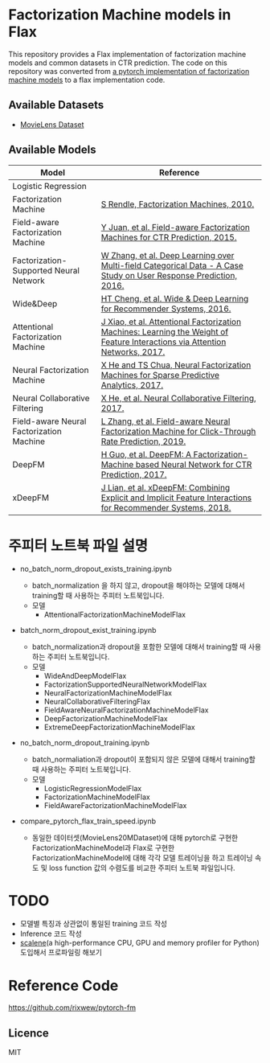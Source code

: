# Factorization Machine models in Flax

This repository provides a Flax implementation of factorization machine models and common datasets in CTR prediction.
The code on this repository was converted from [a pytorch implementation of factorization machine models](https://github.com/rixwew/pytorch-fm) to a flax implementation code.


## Available Datasets

* [MovieLens Dataset](https://grouplens.org/datasets/movielens)


## Available Models
| Model | Reference |
|-------|-----------|
| Logistic Regression | |
| Factorization Machine | [S Rendle, Factorization Machines, 2010.](https://www.csie.ntu.edu.tw/~b97053/paper/Rendle2010FM.pdf) |
| Field-aware Factorization Machine | [Y Juan, et al. Field-aware Factorization Machines for CTR Prediction, 2015.](https://www.csie.ntu.edu.tw/~cjlin/papers/ffm.pdf) |
| Factorization-Supported Neural Network | [W Zhang, et al. Deep Learning over Multi-field Categorical Data - A Case Study on User Response Prediction, 2016.](https://arxiv.org/abs/1601.02376) |
| Wide&Deep | [HT Cheng, et al. Wide & Deep Learning for Recommender Systems, 2016.](https://arxiv.org/abs/1606.07792) |
| Attentional Factorization Machine | [J Xiao, et al. Attentional Factorization Machines: Learning the Weight of Feature Interactions via Attention Networks, 2017.](https://arxiv.org/abs/1708.04617) |
| Neural Factorization Machine | [X He and TS Chua, Neural Factorization Machines for Sparse Predictive Analytics, 2017.](https://arxiv.org/abs/1708.05027) |
| Neural Collaborative Filtering | [X He, et al. Neural Collaborative Filtering, 2017.](https://arxiv.org/abs/1708.05031) |
| Field-aware Neural Factorization Machine | [L Zhang, et al. Field-aware Neural Factorization Machine for Click-Through Rate Prediction, 2019.](https://arxiv.org/abs/1902.09096) |
| DeepFM | [H Guo, et al. DeepFM: A Factorization-Machine based Neural Network for CTR Prediction, 2017.](https://arxiv.org/abs/1703.04247) |
| xDeepFM | [J Lian, et al. xDeepFM: Combining Explicit and Implicit Feature Interactions for Recommender Systems, 2018.](https://arxiv.org/abs/1803.05170) |


# 주피터 노트북 파일 설명

- no_batch_norm_dropout_exists_training.ipynb
    - batch_normalization 을 하지 않고, dropout을 해야하는 모델에 대해서 training할 때 사용하는 주피터 노트북입니다.
    - 모델
        - AttentionalFactorizationMachineModelFlax

- batch_norm_dropout_exist_training.ipynb
    - batch_normalization과 dropout을 포함한 모델에 대해서 training할 때 사용하는 주피터 노트북입니다.
    - 모델
        - WideAndDeepModelFlax
        - FactorizationSupportedNeuralNetworkModelFlax
        - NeuralFactorizationMachineModelFlax
        - NeuralCollaborativeFilteringFlax
        - FieldAwareNeuralFactorizationMachineModelFlax
        - DeepFactorizationMachineModelFlax
        - ExtremeDeepFactorizationMachineModelFlax


- no_batch_norm_dropout_training.ipynb
    - batch_normaliation과 dropout이 포함되지 않은 모델에 대해서 training할 때 사용하는 주피터 노트북입니다.
    - 모델
        - LogisticRegressionModelFlax
        - FactorizationMachineModelFlax
        - FieldAwareFactorizationMachineModelFlax


- compare_pytorch_flax_train_speed.ipynb
    - 동일한 데이터셋(MovieLens20MDataset)에 대해 pytorch로 구현한 FactorizationMachineModel과 Flax로 구현한 FactorizationMachineModel에 대해 각각 모델 트레이닝을 하고 트레이닝 속도 및 loss function 값의 수렴도를 비교한 주피터 노트북 파일입니다.


# TODO
- 모델별 특징과 상관없이 통일된 training 코드 작성
- Inference 코드 작성
- [scalene](https://github.com/plasma-umass/scalene)(a high-performance CPU, GPU and memory profiler for Python) 도입해서 프로파일링 해보기

# Reference Code
https://github.com/rixwew/pytorch-fm

## Licence
MIT